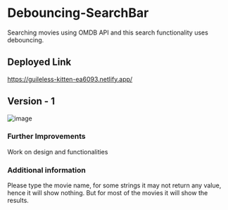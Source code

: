 # Debouncing-SearchBar
Searching movies using OMDB API and this search functionality uses debouncing.

## Deployed Link
https://guileless-kitten-ea6093.netlify.app/

## Version - 1

![image](https://user-images.githubusercontent.com/25353461/170713410-685b3b4d-82c4-4759-9d0d-711bd886b7ef.png)


### Further Improvements
Work on design and functionalities


### Additional information
Please type the movie name, for some strings it may not return any value, hence it will show nothing. But for most of the movies it will show the results.
